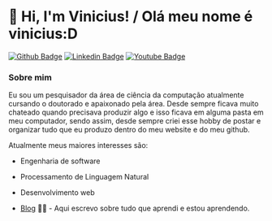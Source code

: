 # 👋 Hi, I'm Vinicius! / Olá meu nome é vinicius:D

[![Github Badge](https://img.shields.io/badge/-Github-000?style=flat-square&logo=Github&logoColor=white&link=https://github.com/vinnydsstos)](https://github.com/vinnydsstos)
[![Linkedin Badge](https://img.shields.io/badge/-LinkedIn-blue?style=flat-square&logo=Linkedin&logoColor=white&link=https://www.linkedin.com/in/vinicius-dos-santos/)](https://www.linkedin.com/in/vinicius-dos-santos/)
[![Youtube Badge](https://img.shields.io/badge/-YouTube-ff0000?style=flat-square&labelColor=ff0000&logo=youtube&logoColor=white&link=https://www.youtube.com/user/TreinaWeb)](https://www.youtube.com/channel/UCsmikiRAV6dUaiC2ZVKShtQ)

### Sobre mim

Eu sou um pesquisador da área de ciência da computação atualmente cursando o doutorado e apaixonado pela área. Desde sempre ficava muito chateado quando precisava produzir algo e isso ficava em alguma pasta em meu computador, sendo assim, desde sempre criei esse hobby de postar e organizar tudo que eu produzo dentro do meu website e do meu github.

Atualmente meus maiores interesses são:

- Engenharia de software
- Processamento de Linguagem Natural
- Desenvolvimento web

- [Blog](https://www.computersciencemaster.com.br) ✍🏼 - Aqui escrevo sobre tudo que aprendi e estou aprendendo.
